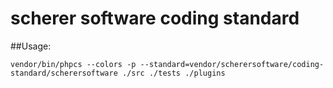 # scherer software coding standard

##Usage:

`vendor/bin/phpcs --colors -p --standard=vendor/scherersoftware/coding-standard/scherersoftware ./src ./tests ./plugins`